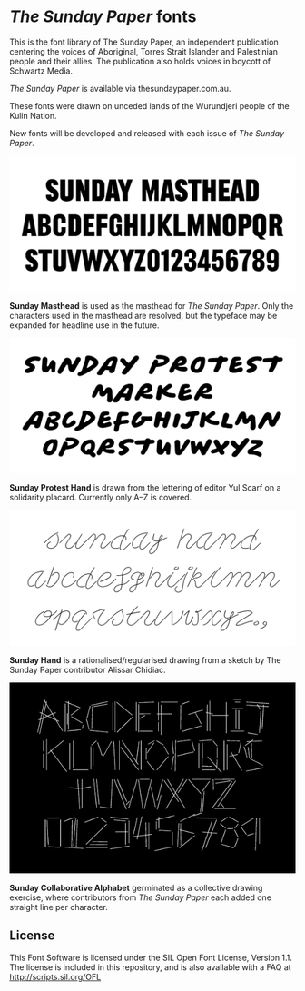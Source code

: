 # _The Sunday Paper_ fonts

This is the font library of The Sunday Paper, an independent publication centering the voices of Aboriginal, Torres Strait Islander and Palestinian people and their allies. The publication also holds voices in boycott of Schwartz Media.

*The Sunday Paper* is available via thesundaypaper.com.au.

These fonts were drawn on unceded lands of the Wurundjeri people of the Kulin Nation. 

New fonts will be developed and released with each issue of *The Sunday Paper*.

![sunday-masthead](/documentation/images/sunday-masthead.png)

**Sunday Masthead** is used as the masthead for *The Sunday Paper*. Only the characters used in the masthead are resolved, but the typeface may be expanded for headline use in the future.

![sunday-protest-marker](/documentation/images/sunday-protest-marker.png)

**Sunday Protest Hand** is drawn from the lettering of editor Yul Scarf on a solidarity placard. Currently only A–Z is covered.

![sunday-hand](/documentation/images/sunday-hand.png)

**Sunday Hand** is a rationalised/regularised drawing from a sketch by The Sunday Paper contributor Alissar Chidiac.

![sunday-collaborative-alphabet](/documentation/images/sunday-collaborative-alphabet.gif)

**Sunday Collaborative Alphabet** germinated as a collective drawing exercise, where contributors from *The Sunday Paper* each added one straight line per character.

## License

This Font Software is licensed under the SIL Open Font License, Version 1.1. The license is included in this repository, and is also available with a FAQ at http://scripts.sil.org/OFL

